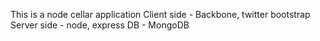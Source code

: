 This is a node cellar application 
Client side - Backbone, twitter bootstrap
Server side - node, express
DB - MongoDB